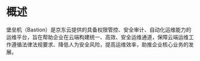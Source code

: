 # 概述
堡垒机（Bastion）是京东云提供的具备权限管控、安全审计、自动化运维能力的运维平台，旨在帮助企业在云端构建统一、高效、安全运维通道，保障云端运维工作遵循法律法规要求、降低人为安全风险，提高运维效率，助推企业核心业务的发展。
